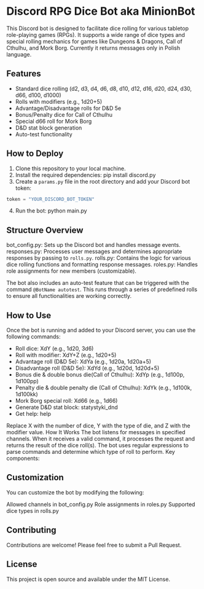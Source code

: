 # Discord RPG Dice Bot aka **MinionBot**

This Discord bot is designed to facilitate dice rolling for various tabletop role-playing games (RPGs). It supports a wide range of dice types and special rolling mechanics for games like Dungeons & Dragons, Call of Cthulhu, and Mork Borg.
Currently it returns messages only in Polish language.

## Features

- Standard dice rolling (d2, d3, d4, d6, d8, d10, d12, d16, d20, d24, d30, d66, d100, d1000)
- Rolls with modifiers (e.g., 1d20+5)
- Advantage/Disadvantage rolls for D&D 5e
- Bonus/Penalty dice for Call of Cthulhu
- Special d66 roll for Mork Borg
- D&D stat block generation
- Auto-test functionality

## How to Deploy

1. Clone this repository to your local machine.
2. Install the required dependencies:
pip install discord.py
3. Create a `params.py` file in the root directory and add your Discord bot token:
```python
token = "YOUR_DISCORD_BOT_TOKEN"
```
4. Run the bot: 
python main.py

## Structure Overview

bot_config.py: Sets up the Discord bot and handles message events.
responses.py: Processes user messages and determines appropriate responses by passing to `rolls.py`.
rolls.py: Contains the logic for various dice rolling functions and formatting response messages.
roles.py: Handles role assignments for new members (customizable).

The bot also includes an auto-test feature that can be triggered with the command `@BotName autotest`. This runs through a series of predefined rolls to ensure all functionalities are working correctly.

## How to Use

Once the bot is running and added to your Discord server, you can use the following commands:

- Roll dice: XdY (e.g., 1d20, 3d6)
- Roll with modifier: XdY+Z (e.g., 1d20+5)
- Advantage roll (D&D 5e): XdYa (e.g., 1d20a, 1d20a+5)
- Disadvantage roll (D&D 5e): XdYd (e.g., 1d20d, 1d20d+5)
- Bonus die & double bonus die(Call of Cthulhu): XdYp (e.g., 1d100p, 1d100pp)
- Penalty die & double penalty die (Call of Cthulhu): XdYk (e.g., 1d100k, 1d100kk)
- Mork Borg special roll: Xd66 (e.g., 1d66)
- Generate D&D stat block: statystyki_dnd
- Get help: help

Replace X with the number of dice, Y with the type of die, and Z with the modifier value.
How It Works
The bot listens for messages in specified channels. When it receives a valid command, it processes the request and returns the result of the dice roll(s). The bot uses regular expressions to parse commands and determine which type of roll to perform.
Key components:

## Customization

You can customize the bot by modifying the following:

Allowed channels in bot_config.py
Role assignments in roles.py
Supported dice types in rolls.py

## Contributing

Contributions are welcome! Please feel free to submit a Pull Request.

## License

This project is open source and available under the MIT License.